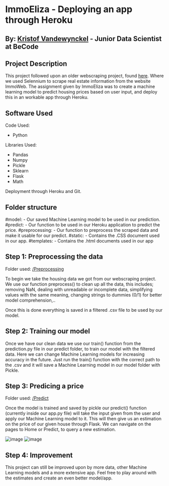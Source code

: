 # ImmoEliza - Deploying an app through Heroku

By: [Kristof Vandewynckel](https://github.com/KristofVandewynckel) - Junior Data Scientist at BeCode
--------------------------------------------------------------------------------------------------------

## Project Description

This project followed upon an older webscraping project, found [here](https://github.com/IrinaSing/immo-scraping). Where we used Selennium to scrape real estate information from the website ImmoWeb. The assignment given by ImmoEliza was to create a machine learning model to predict housing prices based on user input, and deploy this in an workable app through Heroku.

## Software Used

Code Used:
- Python

Libraries Used:
- Pandas
- Numpy
- Pickle
- Sklearn
- Flask
- Math

Deployment through Heroku and Git.

## Folder structure

#model: - Our saved Machine Learning model to be used in our prediction.
#predict: - Our function to be used in our Heroku application to predict the price.
#preprocessing: - Our function to preprocess the scraped data and make it usable for our predict.
#static: - Contains the .CSS document used in our app.
#templates: - Contains the .html documents used in our app


## Step 1: Preprocessing the data

Folder used: [/Preprocessing](https://github.com/KristofVandewynckel/Deployment_Project/tree/main/preprocessing)

To begin we take the housing data we got from our webscraping project. We use our function preprocess() to clean up all the data, this includes; removing NaN, dealing with unreadable or incomplete data, simplifying values with the same meaning, changing strings to dummies (0/1) for better model comprehension,..

Once this is done everything is saved in a filtered .csv file to be used by our model.

## Step 2: Training our model

Once we have our clean data we use our train() function from the prediction.py file in our predict folder, to train our model with the filtered data. Here we can change Machine Learning models for increasing accuracy in the future. Just run the train() function with the correct path to the .csv and it will save a Machine Learning model in our model folder with Pickle.

## Step 3: Predicing a price

Folder used: [/Predict](https://github.com/KristofVandewynckel/Deployment_Project/tree/main/predict)

Once the model is trained and saved by pickle our predict() function (currently inside our app.py file) will take the input given from the user and apply our Machine Learning model to it. This will then give us an estimation on the price of our given house through Flask. We can navigate on the pages to Home or Predict, to query a new estimation.

![image](https://user-images.githubusercontent.com/98815092/167114598-eb18b8b2-2657-4710-97b5-403cef94a80c.png)
![image](https://user-images.githubusercontent.com/98815092/167114667-c42b2419-60c4-4421-91bd-98157ef64318.png)

## Step 4: Improvement

This project can still be improved upon by more data, other Machine Learning models and a more extensive app. Feel free to play around with the estimates and create an even better model/app.
